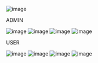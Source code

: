![image](https://github.com/user-attachments/assets/4695bab5-7cf1-4d82-a219-f740ba442b4a)

ADMIN

![image](https://github.com/user-attachments/assets/7d0f6c99-b123-4968-874b-e84e5e0eeb39)
![image](https://github.com/user-attachments/assets/061789ac-9157-4f43-81f0-07416f1636db)
![image](https://github.com/user-attachments/assets/53eccf65-23ee-4bd3-bd13-b8e509b52cb0)
![image](https://github.com/user-attachments/assets/4150a6f6-668e-4fb8-97ca-43b5f3db57d8)

USER

![image](https://github.com/user-attachments/assets/7074d37c-041e-440f-8513-523cc7bdfa9f)
![image](https://github.com/user-attachments/assets/06a884a4-caa6-459a-af62-d82dac2d9548)
![image](https://github.com/user-attachments/assets/df614bd6-d795-4342-a7d8-14517ad75006)
![image](https://github.com/user-attachments/assets/3eccb1f2-9565-4769-9013-bc5c6b25d2d8)
